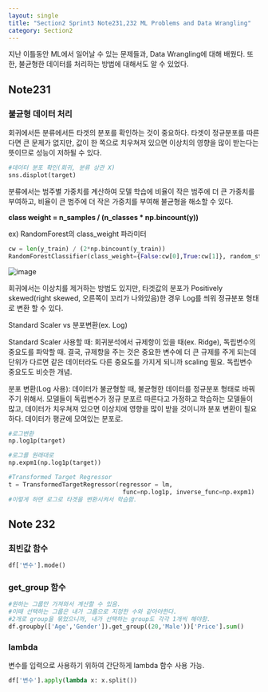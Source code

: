 ```yaml
---
layout: single
title: "Section2 Sprint3 Note231,232 ML Problems and Data Wrangling"
category: Section2
---
```


지난 이틀동안 ML에서 일어날 수 있는 문제들과, Data Wrangling에 대해 배웠다. 또한, 불균형한 데이터를 처리하는 방법에 대해서도 알 수 있었다.

## Note231
### 불균형 데이터 처리
회귀에서든 분류에서든 타겟의 분포를 확인하는 것이 중요하다. 타겟이 정규분포를 따른다면 큰 문제가 없지만, 값이 한 쪽으로 치우쳐져 있으면 이상치의 영향을 많이 받는다는 뜻이므로
성능이 저하될 수 있다.


```python
#데이터 분포 확인(회귀, 분류 상관 X)
sns.displot(target)

```

분류에서는 범주별 가중치를 계산하여 모델 학습에 비율이 작은 범주에 더 큰 가중치를 부여하고, 비율이 큰 범주에 더 작은 가중치를 부여해 불균형을 해소할 수 있다.

**class weight = n_samples / (n_classes * np.bincount(y))**

ex) RandomForest의 class_weight 파라미터

```python
cw = len(y_train) / (2*np.bincount(y_train))
RandomForestClassifier(class_weight={False:cw[0],True:cw[1]}, random_state=42)

```

![image](https://user-images.githubusercontent.com/97672187/157814245-d4cb18bd-5b46-4c63-abcf-86ce8a01c4d9.png)

회귀에서는 이상치를 제거하는 방법도 있지만, 타겟값의 분포가 Positively skewed(right skewed, 오른쪽이 꼬리가 나와있음)한 경우 Log를 씌워 정규분포 형태로 변환 할 수 있다.

Standard Scaler vs 분포변환(ex. Log)

Standard Scaler 사용할 때: 회귀분석에서 규제항이 있을 때(ex. Ridge), 독립변수의 중요도를 파악할 때.
결국, 규제항을 주는 것은 중요한 변수에 더 큰 규제를 주게 되는데 단위가 다르면 같은 데이터라도 다른 중요도를 가지게 되니까 scaling 필요. 독립변수 중요도도 비슷한 개념.

분포 변환(Log 사용): 데이터가 불균형할 때, 불균형한 데이터를 정규분포 형태로 바꿔주기 위해서. 모델들이 독립변수가 정규 분포르 따른다고 가정하고 학습하는 모델들이 많고, 데이터가 치우쳐져 있으면 이상치에 영향을 많이 받을 것이니까 분포 변환이 필요하다. 데이터가 평균에 모여있는 분포로.

```python
#로그변환
np.log1p(target)

#로그를 원래대로
np.expm1(np.log1p(target))

#Transformed Target Regressor
t = TransformedTargetRegressor(regressor = lm,
                                func=np.log1p, inverse_func=np.expm1)
#이렇게 하면 로그로 타겟을 변환시켜서 학습함.

```

## Note 232
### 최빈값 함수

```python
df['변수'].mode()
```

### get_group 함수

```python
#원하는 그룹만 가져와서 계산할 수 있음.
#이때 선택하는 그룹은 내가 그룹으로 지정한 수와 같아야한다.
#2개로 group을 묶었으니까, 내가 선택하는 group도 각각 1개씩 해야함.
df.groupby(['Age','Gender']).get_group((20,'Male'))['Price'].sum()

```

### lambda
변수를 입력으로 사용하기 위하여 간단하게 lambda 함수 사용 가능.

```python
df['변수'].apply(lambda x: x.split())

```



